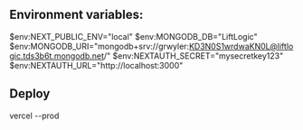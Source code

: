 ## Environment variables:

$env:NEXT_PUBLIC_ENV="local"
$env:MONGODB_DB="LiftLogic"
$env:MONGODB_URI="mongodb+srv://grwyler:KD3N0S1wrdwaKN0L@liftlogic.tds3b6t.mongodb.net/"
$env:NEXTAUTH_SECRET="mysecretkey123"  
$env:NEXTAUTH_URL="http://localhost:3000"

## Deploy

vercel --prod

